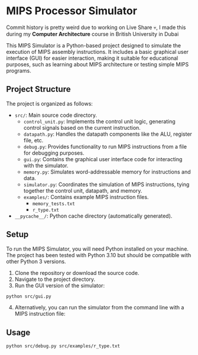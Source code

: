 # MIPS Processor Simulator

Commit history is pretty weird due to working on Live Share 💀, I made this during my <b>Computer Architecture</b> course in British University in Dubai

This MIPS Simulator is a Python-based project designed to simulate the execution of MIPS assembly instructions. It includes a basic graphical user interface (GUI) for easier interaction, making it suitable for educational purposes, such as learning about MIPS architecture or testing simple MIPS programs.

## Project Structure

The project is organized as follows:

- `src/`: Main source code directory.
  - `control_unit.py`: Implements the control unit logic, generating control signals based on the current instruction.
  - `datapath.py`: Handles the datapath components like the ALU, register file, etc.
  - `debug.py`: Provides functionality to run MIPS instructions from a file for debugging purposes.
  - `gui.py`: Contains the graphical user interface code for interacting with the simulator.
  - `memory.py`: Simulates word-addressable memory for instructions and data.
  - `simulator.py`: Coordinates the simulation of MIPS instructions, tying together the control unit, datapath, and memory.
  - `examples/`: Contains example MIPS instruction files.
    - `memory_tests.txt`
    - `r_type.txt`
- `__pycache__/`: Python cache directory (automatically generated).

## Setup

To run the MIPS Simulator, you will need Python installed on your machine. The project has been tested with Python 3.10 but should be compatible with other Python 3 versions.

1. Clone the repository or download the source code.
2. Navigate to the project directory.
3. Run the GUI version of the simulator:

```bash
python src/gui.py
```

4. Alternatively, you can run the simulator from the command line with a MIPS instruction file:

## Usage

```bash
python src/debug.py src/examples/r_type.txt
```



